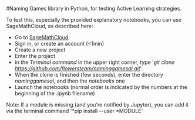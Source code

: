 #Naming Games library in Python, for testing Active Learning strategies.

To test this, especially the provided explanatory notebooks, you can use SageMathCloud, as described here:

* Go to [SageMathCloud][1]
* Sign in, or create an account (<1min)
* Create a new project
* Enter the project
* in the *Terminal command* in the upper right corner, type 
'*git clone https://github.com/flowersteam/naminggamesal.git*'
* When the clone is finished (few seconds), enter the directory *naminggamesal*, and then the *notebooks* one
* Launch the notebooks (normal order is indicated by the numbers at the beginning of the .ipynb filename)

Note: If a module is missing (and you're notified by Jupyter), you can add it via the terminal command '*pip install --user *MODULE'






  [1]: https://cloud.sagemath.com/